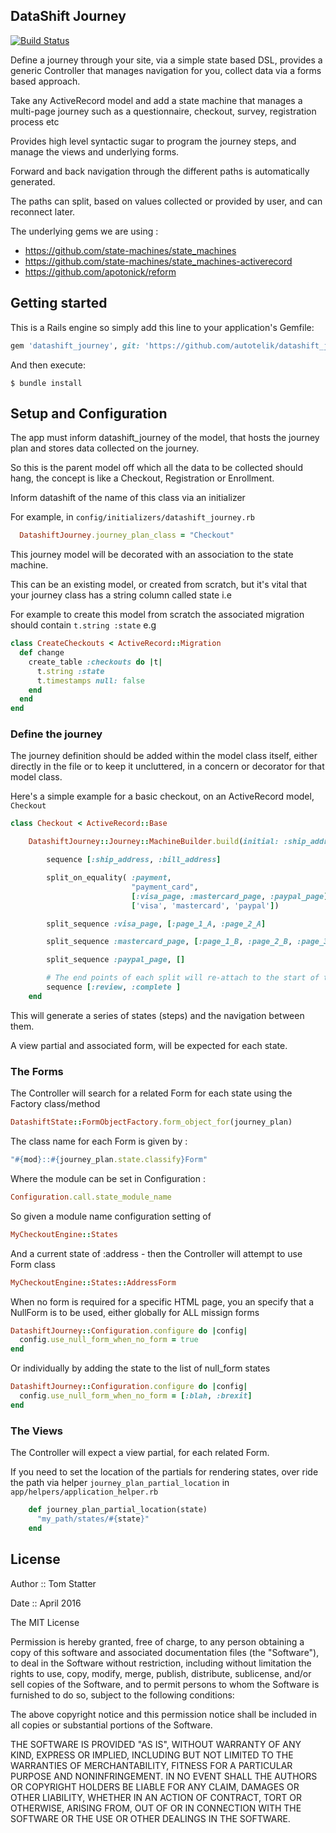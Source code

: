 ## DataShift Journey

[![Build Status](https://travis-ci.org/autotelik/datashift_journey.svg?branch=master)](https://travis-ci.org/autotelik/datashift_journey)

Define a journey through your site, via a simple state based DSL, provides a generic Controller that
manages navigation for you, collect data via a forms based approach. 

Take any ActiveRecord model and add a state machine that manages a multi-page journey
such as a questionnaire, checkout, survey, registration process etc

Provides high level syntactic sugar to program the journey steps, and manage the views and underlying forms.

Forward and back navigation through the different paths is automatically generated.

The paths can split, based on values collected or provided by user, and can reconnect later.

The underlying gems we are using :

* https://github.com/state-machines/state_machines
* https://github.com/state-machines/state_machines-activerecord
* https://github.com/apotonick/reform

## Getting started

This is a Rails engine so simply add this line to your application's Gemfile:

```ruby
gem 'datashift_journey', git: 'https://github.com/autotelik/datashift_journey'
```

And then execute:

    $ bundle install
    
## Setup and Configuration

The app must inform datashift_journey of the model, that hosts the journey plan and stores data collected on the journey.

So this is the parent model off which all the data to be collected should hang, the concept is like a 
Checkout, Registration or Enrollment.

Inform datashift of the name of this class via an initializer

For example, in `config/initializers/datashift_journey.rb`
    
```ruby
  DatashiftJourney.journey_plan_class = "Checkout"
```

This journey model will be decorated with an association to the state machine.

This can be an existing model, or created from scratch, but it's vital that your journey class
 has a string column called state i.e
 
 For example to create this model from scratch the associated migration should contain `t.string :state` e.g 

```ruby
class CreateCheckouts < ActiveRecord::Migration
  def change
    create_table :checkouts do |t|
      t.string :state
      t.timestamps null: false
    end
  end
end
```

### Define the journey

The journey definition should be added within the model class itself, either directly in the file or to keep it
uncluttered, in a concern or decorator for that model class.

Here's a simple example for a basic checkout, on an ActiveRecord model, `Checkout`

```ruby
class Checkout < ActiveRecord::Base

    DatashiftJourney::Journey::MachineBuilder.build(initial: :ship_address) do

        sequence [:ship_address, :bill_address]

        split_on_equality( :payment,
                           "payment_card",                                # The helper method on Checkout, returns card type from Payment
                           [:visa_page, :mastercard_page, :paypal_page],  # Target pages
                           ['visa', 'mastercard', 'paypal'])              # Value to trigger target

        split_sequence :visa_page, [:page_1_A, :page_2_A]

        split_sequence :mastercard_page, [:page_1_B, :page_2_B, :page_3_B]

        split_sequence :paypal_page, []

        # The end points of each split will re-attach to the start of this sequence
        sequence [:review, :complete ]
    end
```
    
This will generate  a series of states (steps) and the navigation between them.

A view partial and associated form, will be expected for each state.

### The Forms

The Controller will search for a related Form for each state using the Factory class/method

```ruby
DatashiftState::FormObjectFactory.form_object_for(journey_plan)
```

The class name for each Form is given by  :

```ruby
"#{mod}::#{journey_plan.state.classify}Form"
```

Where the module can be set in Configuration :

```ruby
Configuration.call.state_module_name
````

So given a module name configuration setting of

```ruby
MyCheckoutEngine::States
```

And a current state of :address - then the Controller will attempt to use Form class

```ruby
MyCheckoutEngine::States::AddressForm
```

When no form is required for a specific HTML page, you an specify that a NullForm is to be used,
either globally for ALL missign forms

```ruby
DatashiftJourney::Configuration.configure do |config|
  config.use_null_form_when_no_form = true
end
```

Or individually by adding the state to the  list of null_form states

```ruby
DatashiftJourney::Configuration.configure do |config|
  config.use_null_form_when_no_form = [:blah, :brexit]
end
```
           
### The Views

The Controller will expect a view partial, for each related Form.

If you need to set the location of the partials for rendering states, over ride the path via helper
`journey_plan_partial_location` in `app/helpers/application_helper.rb`

```ruby
    def journey_plan_partial_location(state)
      "my_path/states/#{state}"
    end
```

## License

Author ::   Tom Statter

Date ::     April 2016

The MIT License

Permission is hereby granted, free of charge, to any person obtaining a copy
of this software and associated documentation files (the "Software"), to deal
in the Software without restriction, including without limitation the rights
to use, copy, modify, merge, publish, distribute, sublicense, and/or sell
copies of the Software, and to permit persons to whom the Software is
furnished to do so, subject to the following conditions:

The above copyright notice and this permission notice shall be included in
all copies or substantial portions of the Software.

THE SOFTWARE IS PROVIDED "AS IS", WITHOUT WARRANTY OF ANY KIND, EXPRESS OR
IMPLIED, INCLUDING BUT NOT LIMITED TO THE WARRANTIES OF MERCHANTABILITY,
FITNESS FOR A PARTICULAR PURPOSE AND NONINFRINGEMENT. IN NO EVENT SHALL THE
AUTHORS OR COPYRIGHT HOLDERS BE LIABLE FOR ANY CLAIM, DAMAGES OR OTHER
LIABILITY, WHETHER IN AN ACTION OF CONTRACT, TORT OR OTHERWISE, ARISING FROM,
OUT OF OR IN CONNECTION WITH THE SOFTWARE OR THE USE OR OTHER DEALINGS IN
THE SOFTWARE.
